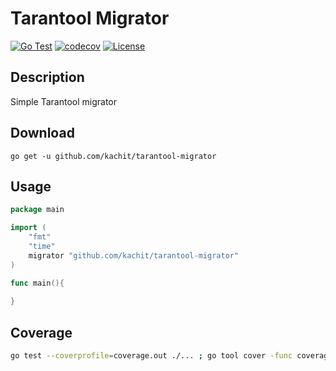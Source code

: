 # Tarantool Migrator
[![Go Test](https://github.com/Kachit/tarantool-migrator/actions/workflows/test.yml/badge.svg)](https://github.com/Kachit/tarantool-migrator/actions)
[![codecov](https://codecov.io/github/Kachit/tarantool-migrator/graph/badge.svg?token=LbJ2ALZ0gs)](https://codecov.io/github/Kachit/tarantool-migrator)
[![License](https://img.shields.io/github/license/Kachit/tarantool-migrator)](https://github.com/Kachit/tarantool-migrator/blob/main/LICENSE)

## Description
Simple Tarantool migrator

## Download
```shell
go get -u github.com/kachit/tarantool-migrator
```

## Usage
```go
package main

import (
    "fmt"
    "time"
    migrator "github.com/kachit/tarantool-migrator"
)

func main(){
    
}
```

## Coverage
```bash
go test --coverprofile=coverage.out ./... ; go tool cover -func coverage.out ; go tool cover --html=coverage.out -o coverage.html
```
